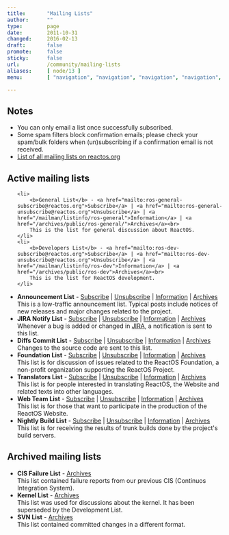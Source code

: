 ```yaml
---
title:       "Mailing Lists"
author:      ""
type:        page
date:        2011-10-31
changed:     2016-02-13
draft:       false
promote:     false
sticky:      false
url:         /community/mailing-lists
aliases:     [ node/13 ]
menu:        [ "navigation", "navigation", "navigation", "navigation", "navigation" ]

---
```


<h2>Notes</h2>
<ul>
	<li>You can only email a list once successfully subscribed.</li>
	<li>Some spam filters block confirmation emails; please check your spam/bulk folders when (un)subscribing if a confirmation email is not received.</li>
	<li><a href="/mailman/listinfo">List of all mailing lists on reactos.org</a></li>
</ul>
<h2>Active mailing lists</h2>
<ul>

	<li>
		<b>General List</b> - <a href="mailto:ros-general-subscribe@reactos.org">Subscribe</a> | <a href="mailto:ros-general-unsubscribe@reactos.org">Unsubscribe</a> | <a href="/mailman/listinfo/ros-general">Information</a> | <a href="/archives/public/ros-general/">Archives</a><br>
		This is the list for general discussion about ReactOS. 
	</li>
	<li>
		<b>Developers List</b> - <a href="mailto:ros-dev-subscribe@reactos.org">Subscribe</a> | <a href="mailto:ros-dev-unsubscribe@reactos.org">Unsubscribe</a> | <a href="/mailman/listinfo/ros-dev">Information</a> | <a href="/archives/public/ros-dev">Archives</a><br>
		This is the list for ReactOS development. 
	</li>
</ul>

<ul>
	<li>
		<b>Announcement List</b> - <a href="mailto:ros-announce-subscribe@reactos.org">Subscribe</a> | <a href="mailto:ros-announce-unsubscribe@reactos.org">Unsubscribe</a> | <a href="/mailman/listinfo/ros-announce">Information</a> | <a href="/archives/public/ros-announce">Archives</a><br>
		This is a low-traffic announcement list. Typical posts include notices of new releases and major changes related to the project.
	</li>
	<li>
		<b>JIRA Notify List</b> - <a href="mailto:ros-bugs-subscribe@reactos.org">Subscribe</a> | <a href="mailto:ros-bugs-unsubscribe@reactos.org">Unsubscribe</a> | <a href="/mailman/listinfo/ros-bugs">Information</a> | <a href="/archives/public/ros-bugs">Archives</a><br>
		Whenever a bug is added or changed in <a href="http://jira.reactos.org">JIRA</a>, a notification is sent to this list.
	</li>
	<li>
		<b>Diffs Commit List</b> - <a href="mailto:ros-diffs-subscribe@reactos.org">Subscribe</a> | <a href="mailto:ros-diffs-unsubscribe@reactos.org">Unsubscribe</a> | <a href="/mailman/listinfo/ros-diffs">Information</a> | <a href="/archives/public/ros-diffs">Archives</a><br>
		Changes to the source code are sent to this list.
	</li>
	<li>
		<b>Foundation List</b> - <a href="mailto:ros-foundation-subscribe@reactos.org">Subscribe</a> | <a href="mailto:ros-foundation-unsubscribe@reactos.org">Unsubscribe</a> | <a href="/mailman/listinfo/ros-foundation">Information</a> | <a href="/archives/public/ros-foundation">Archives</a><br>
		This list is for discussion of issues related to the ReactOS Foundation, a non-profit organization supporting the ReactOS Project.
	</li>
	<li>
		<b>Translators List</b> - <a href="mailto:ros-translate-subscribe@reactos.org">Subscribe</a> | <a href="mailto:ros-translate-unsubscribe@reactos.org">Unsubscribe</a> | <a href="/mailman/listinfo/ros-translate">Information</a> | <a href="/archives/public/ros-translate">Archives</a><br>
		This list is for people interested in translating ReactOS, the Website and related texts into other languages.
	</li>
	<li>
		<b>Web Team List</b> - <a href="mailto:ros-web-subscribe@reactos.org">Subscribe</a> | <a href="mailto:ros-web-unsubscribe@reactos.org">Unsubscribe</a> | <a href="/mailman/listinfo/ros-web">Information</a> | <a href="/archives/public/ros-web">Archives</a><br>
		This list is for those that want to participate in the production of the ReactOS Website.
	</li>
        <li>
		<b>Nightly Build List</b> - <a href="mailto:ros-builds-subscribe@reactos.org">Subscribe</a> | <a href="mailto:ros-builds-unsubscribe@reactos.org">Unsubscribe</a> | <a href="/mailman/listinfo/ros-builds">Information</a> | <a href="/archives/public/ros-builds">Archives</a><br>
		This list is for receiving the results of trunk builds done by the project's build servers.
	</li>
</ul>


<h2>Archived mailing lists</h2>
<ul>	<li>
		<b>CIS Failure List</b> - <a href="/archives/public/ros-cis">Archives</a><br>
		This list contained failure reports from our previous CIS (Continuos Integration System).
	</li>
	<li>
		<b>Kernel List</b> - <a href="/archives/public/ros-kernel">Archives</a><br>
		This list was used for discussions about the kernel. It has been superseded by the Development List.
	</li>
	<li>
		<b>SVN List</b> - <a href="/archives/public/ros-svn">Archives</a><br>
		This list contained committed changes in a different format.
	</li>
</ul>
